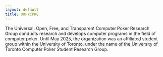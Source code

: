 ```yaml
---
layout: default
title: UOFTCPRG
---
```


The Universal, Open, Free, and Transparent Computer Poker Research Group conducts research and develops computer programs in the field of computer poker. Until May 2025, the organization was an affiliated student group within the University of Toronto, under the name of the University of Toronto Computer Poker Student Research Group.
